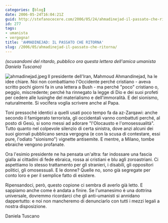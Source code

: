 ```yaml
---
categories: [blog]
date: 2006-05-24T16:04:21Z
guid: http://stefanocecere.com/2006/05/24/ahmadinejad-il-passato-che-ritorna/
id: 277
tags:
- umanista
- vergogna!
title: 'AHMADINEJAD: IL PASSATO CHE RITORNA'
slug: /2006/05/ahmadinejad-il-passato-che-ritorna/
---
```


_(scusandomi del ritardo, pubblico ora questa lettera dell'amica umanista Daniela Tuscano)_
  
<img align="left" alt="ahmadinejad.jpeg" id="image276" title="ahmadinejad.jpeg" src="http://stefanocecere.com/wp-content/uploads/sites/3/2006/05/ahmadinejad.jpeg" />Il presidente dell'Iran, Mahmoud Ahmandinejad, ha le idee chiare. Noi non combattiamo l'Occidente perché cristiano - aveva scritto pochi giorni fa in una lettera a Bush - ma perché "poco" cristiano o, peggio, miscredente; perché ha rinnegato la legge di Dio e dei suoi profeti per cedere alle lusinghe del materialismo e dell'immoralità. E del sionismo, naturalmente. Si vocifera voglia scrivere anche al Papa.
  
Toni pressoché identici a quelli usati poco tempo fa da az-Zarqawi: anche secondo il famigerato terrorista, gli occidentali vanno combattuti perché, al posto di Gesù, si sono messi ad adorare "l'Olocausto e l'omosessualità". Tutto quanto nel colpevole silenzio di certa sinistra, dove anzi alcuni dei suoi giornali pubblicano senza vergogna (e con la scusa di contestare, essi pure, l'odiato "sionismo") vignette antisemite. E mentre, a Milano, tombe ebraiche vengono profanate.
  
Ora l'esimio presidente ne ha pensata un'altra: far indossare una fascia gialla ai cittadini di fede ebraica, rossa ai cristiani e blu agli zoroastriani. Ci aspettiamo lo stesso trattamento per gli stranieri, i disabili, gli oppositori politici, gli omosessuali. E le donne? Quelle no, sono già segregate per conto loro e per il semplice fatto di esistere.
  
Ripensandoci, però, questo copione ci sembra di averlo già letto. E sappiamo anche come è andata a finire. Se l'umanesimo è una dottrina universale, dovremmo ricordarci che gli anti-umanisti si annidano dappertutto: e noi non mancheremo di denunciarlo con tutti i mezzi legali a nostra disposizione.

Daniela Tuscano